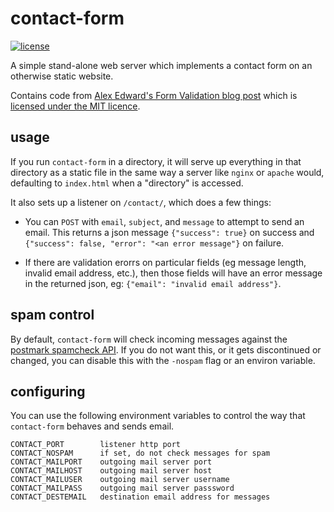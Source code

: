 # contact-form

[![license](http://img.shields.io/badge/license-MIT-red.svg?style=flat)](https://raw.githubusercontent.com/jmoiron/contact-form/master/LICENSE)

A simple stand-alone web server which implements a contact form on an
otherwise static website.

Contains code from [Alex Edward's Form Validation blog post](http://www.alexedwards.net/blog/form-validation-and-processing)
which is [licensed under the MIT
licence](https://twitter.com/ajmedwards/status/580082588879970305).

## usage

If you run `contact-form` in a directory, it will serve up everything in that
directory as a static file in the same way a server like `nginx` or `apache`
would, defaulting to `index.html` when a "directory" is accessed.

It also sets up a listener on `/contact/`, which does a few things:

* You can `POST` with `email`, `subject`, and `message` to attempt to send
  an email.  This returns a json message `{"success": true}` on success and
  `{"success": false, "error": "<an error message"}` on failure.

* If there are validation erorrs on particular fields (eg message length,
  invalid email address, etc.), then those fields will have an error message
  in the returned json, eg: `{"email": "invalid email address"}`.

## spam control

By default, `contact-form` will check incoming messages against the
[postmark spamcheck API](http://spamcheck.postmarkapp.com/doc).  If you do
not want this, or it gets discontinued or changed, you can disable this with
the `-nospam` flag or an environ variable.

## configuring

You can use the following environment variables to control the way that
`contact-form` behaves and sends email.

```
CONTACT_PORT        listener http port
CONTACT_NOSPAM      if set, do not check messages for spam
CONTACT_MAILPORT    outgoing mail server port
CONTACT_MAILHOST    outgoing mail server host
CONTACT_MAILUSER    outgoing mail server username
CONTACT_MAILPASS    outgoing mail server passsword
CONTACT_DESTEMAIL   destination email address for messages
```

